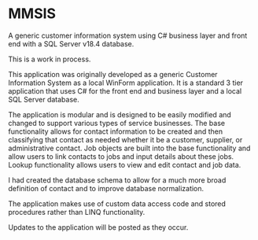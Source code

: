 # MMSIS

A generic customer information system using C# business layer and front end with a SQL Server v18.4 database.

This is a work in process.

This application was originally developed as a generic Customer Information System as a local WinForm application. It is a standard 3 tier application that uses C# for the front end and business layer and a local SQL Server database.

The application is modular and is designed to be easily modified and changed to support various types of service businesses. The base functionality allows for contact information to be created and then classifying that contact as needed whether it be a customer, supplier, or administrative contact. Job objects are built into the base functionality and allow users to link contacts to jobs and input details about these jobs. Lookup functionality allows users to view and edit contact and job data.

I had created the database schema to allow for a much more broad definition of contact and to improve database normalization.

The application makes use of custom data access code and stored procedures rather than LINQ functionality.

Updates to the application will be posted as they occur.
